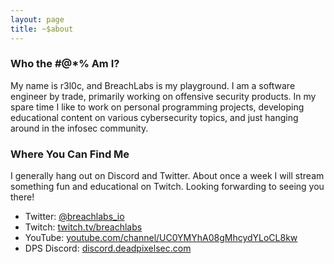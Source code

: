 ```yaml
---
layout: page
title: ~$about
---
```


### Who the #@*% Am I?

My name is r3l0c, and BreachLabs is my playground. I am a software engineer by trade, primarily working on offensive security products. In my spare time I like to work on personal programming projects, developing educational content on various cybersecurity topics, and just hanging around in the infosec community.

### Where You Can Find Me

I generally hang out on Discord and Twitter. About once a week I will stream something fun and educational on Twitch. Looking forwarding to seeing you there!

- Twitter: [@breachlabs_io](https://twitter.com/breachlabs_io)
- Twitch: [twitch.tv/breachlabs](https://twitch.tv/breachlabs)
- YouTube: [youtube.com/channel/UC0YMYhA08gMhcydYLoCL8kw](https://www.youtube.com/channel/UC0YMYhA08gMhcydYLoCL8kw)
- DPS Discord: [discord.deadpixelsec.com](https://discord.deadpixelsec.com/)

